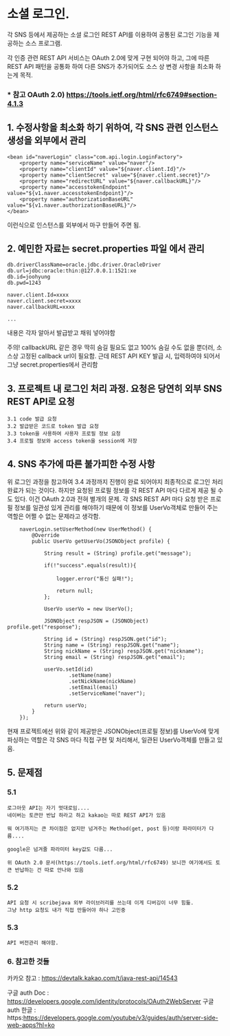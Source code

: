 ﻿# 소셜 로그인. 

각 SNS 등에서 제공하는 소셜 로그인 REST API를 이용하여 공통된 로그인 기능을 제공하는 소스 프로그램.

각 인증 관련 REST API 서비스는 OAuth 2.0에 맞게 구현 되어야 하고, 그에 따른 REST API 패턴을 공통화 하여 다른 SNS가 추가되어도 소스 상 변경 사항을 최소화 하는게 목적.

### * 참고 OAuth 2.0) https://tools.ietf.org/html/rfc6749#section-4.1.3

## 1. 수정사항을 최소화 하기 위하여, 각 SNS 관련 인스턴스 생성을 외부에서 관리
    <bean id="naverLogin" class="com.api.login.LoginFactory">
		<property name="serviceName" value="naver"/>
		<property name="clientId" value="${naver.client.Id}"/>
		<property name="clientSecret" value="${naver.client.secret}"/>
		<property name="redirectURL" value="${naver.callbackURL}"/>
		<property name="accesstokenEndpoint" value="${v1.naver.accesstokenEndpoint}"/>
		<property name="authorizationBaseURL" value="${v1.naver.authorizationBaseURL}"/>
	</bean>

이런식으로 인스턴스를 외부에서 마구 만들어 주면 됨.

## 2. 예민한 자료는 secret.properties 파일 에서 관리	
	db.driverClassName=oracle.jdbc.driver.OracleDriver
	db.url=jdbc:oracle:thin:@127.0.0.1:1521:xe
	db.id=joohyung
	db.pwd=1243
	
	naver.client.Id=xxxx
	naver.client.secret=xxxx
	naver.callbackURL=xxxx
	
	...

내용은 각자 알아서 발급받고 채워 넣어야함
	
주의! callbackURL 같은 경우 딱히 숨길 필요도 없고 100% 숨길 수도 없을 뿐더러, 소스상 고정된 callback url이 필요함.
근데 REST API KEY 발급 시, 입력하여야 되어서 그냥 secret.properties에서 관리함

## 3. 프로젝트 내 로그인 처리 과정. 요청은 당연히 외부 SNS REST API로 요청

	3.1 code 발급 요청
	3.2 발급받은 코드로 token 발급 요청
	3.3 token을 사용하여 사용자 프로필 정보 요청
	3.4 프로필 정보와 access token을 session에 저장


## 4. SNS 추가에 따른 불가피한 수정 사항

위 로그인 과정을 참고하여 3.4 과정까지 진행이 완료 되어야지 최종적으로 로그인 처리 완료가 되는 것이다.
하지만 요청된 프로필 정보를 각 REST API 마다 다르게 제공 될 수도 있다. 이건 OAuth 2.0과 전혀 별개의 문제.
각 SNS REST API 마다 요청 받은 프로필 정보를 일관성 있게 관리를 해야하기 때문에 이 정보를  UserVo객체로 만들어 주는 역할은 어쩔 수 없는 문제라고 생각함. 

		naverLogin.setUserMethod(new UserMethod() {
			@Override
			public UserVo getUserVo(JSONObject profile) {
				
				String result = (String) profile.get("message");
				
				if(!"success".equals(result)){
					
					logger.error("통신 실패!");
					
					return null;
				};
				
				UserVo userVo = new UserVo();
				
				JSONObject respJSON = (JSONObject) profile.get("response");
				
				String id = (String) respJSON.get("id");
				String name = (String) respJSON.get("name");
				String nickName = (String) respJSON.get("nickname");
				String email = (String) respJSON.get("email");
				
				userVo.setId(id)
						.setName(name)
						.setNickName(nickName)
						.setEmail(email)
						.setServiceName("naver");
					
				return userVo;
			}
		});

현재 프로젝트에선 위와 같이 제공받은 JSONObject(프로필 정보)를 UserVo에 맞게 파싱하는 역할은 각 SNS 마다 직접 구현 및 처리해서, 일관된 UserVo객체를 만들고 있음.

## 5. 문제점

### 5.1
	로그아웃 API는 자기 멋대로임....
	네이버는 토큰만 반납 하라고 하고 kakao는 따로 REST API가 있음
	
	뭐 여기까지는 큰 차이점은 없지만 넘겨주는 Method(get, post 등)이랑 파라미터가 다름....
	
	google은 넘겨줄 파라미터 key값도 다름...
	
	위 OAuth 2.0 문서(https://tools.ietf.org/html/rfc6749) 보니깐 여기에서도 토큰 반납하는 건 따로 안나와 있음

### 5.2
	API 요청 시 scribejava 외부 라이브러리를 쓰는데 이게 디버깅이 너무 힘듦.
	그냥 http 요청도 내가 직접 만들어야 하나 고민중

### 5.3
	API 버전관리 해야함.	

### 6. 참고한 것들
카카오 참고 : https://devtalk.kakao.com/t/java-rest-api/14543

구글 auth Doc : https://developers.google.com/identity/protocols/OAuth2WebServer
구글 auth 한글 : https:https://developers.google.com/youtube/v3/guides/auth/server-side-web-apps?hl=ko